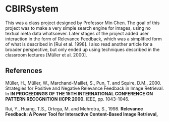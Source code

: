 CBIRSystem
==========
This was a class project designed by Professor Min Chen. 
The goal of this project was to make a very simple search engine for images, using no textual meta data whatsoever. Later stages of the project added user interaction in the form of Relevance Feedback, which was a simplified form of what is described in [Rui et al. 1998]. I also read another article for a broader perspective, but only ended up using techniques described in the classroom lectures [Müller et al. 2000].

References
----------

Müller, H., Müller, W., Marchand-Maillet, S., Pun, T. and Squire, D.M., 2000. Strategies for
     Positive and Negative Relevance Feedback in Image Retrieval. In **IN PROCEEDINGS OF THE
     15TH INTERNATIONAL CONFERENCE ON PATTERN RECOGNITION (ICPR 2000.** IEEE, pp. 1043–1046.

Rui, Y., Huang, T.S., Ortega, M. and Mehrotra, S., 1998. **Relevance Feedback: A Power Tool for
     Interactive Content-Based Image Retrieval,**
